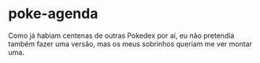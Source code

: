 # poke-agenda
 Como já habiam centenas de outras Pokedex por aí, eu não pretendia também fazer uma versão, mas os meus sobrinhos queriam me ver montar uma.
